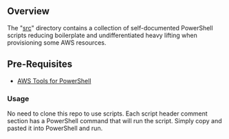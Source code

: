## Overview

The "[src](./src/)" directory contains a collection of self-documented PowerShell scripts reducing boilerplate and undifferentiated heavy lifting when provisioning some AWS resources. 

## Pre-Requisites

- [AWS Tools for PowerShell](https://docs.aws.amazon.com/powershell/latest/userguide/pstools-getting-set-up-windows.html)

### Usage

No need to clone this repo to use scripts. Each script header comment section has a PowerShell command that will run the script. Simply copy and pasted it into PowerShell and run. 
